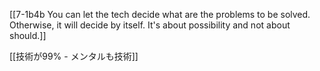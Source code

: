 [[7-1b4b You can let the tech decide what are the problems to be solved. Otherwise, it will decide by itself. It's about possibility and not about should.]]

[[技術が99% - メンタルも技術]]